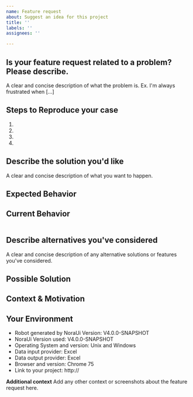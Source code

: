 ```yaml
---
name: Feature request
about: Suggest an idea for this project
title: ''
labels: ''
assignees: ''

---
```


<!-- 

Hi,

You are about to create an issue - great!

Please read this first: you'll be more successful.

Before you do so, please consider the following:

 * Use the [stackoverflow support](https://stackoverflow.com/search?q=noraui) forums for questions 
   and discussions which are not related to bug reports or feature requests. 

 * Search for related issues and check the documentation before opening a 
   new issue. https://noraui.github.io

 * If your issue is related to other tools (Cucumber, Selenium, etc.),
   please open an issue on the related tool. Only open an issue here once
   you have confirmed the issue is with NoraUi. 

  * If you are reporting a bug, please provide as much information as you 
    can to help us in solving your problem. 
    

Finally, the sections below are meant as guidance, to help you give the kind of 
information we'll need to help with your issue. Please try your best. 

If a section doesn't seem to fit, just delete it.

-->    
    
## Is your feature request related to a problem? Please describe.
A clear and concise description of what the problem is. Ex. I'm always frustrated when [...]

## Steps to Reproduce your case

<!--- Provide a link to a live example, or an unambiguous set of steps to -->
<!--- reproduce this case. Include code to reproduce, if relevant -->
1.
2.
3.
4.

## Describe the solution you'd like
A clear and concise description of what you want to happen.

## Expected Behavior

<!--- If you're describing a bug, tell us what should happen -->
<!--- If you're suggesting a change/improvement, tell us how it should work -->
<!--- Feel free to use Given / Then / Then if that helps, but please add some plain-language context, too -->

## Current Behavior

<!--- If describing a bug, tell us what happens that is different to the expected behavior -->
<!--- If suggesting a change/improvement, explain the difference from the current behavior -->

<!--- If you have got some output place it in the code block below, otherwise remove it. -->
```

```
## Describe alternatives you've considered
A clear and concise description of any alternative solutions or features you've considered.

## Possible Solution

<!--- Not obligatory, but suggest a fix/reason for the bug, -->
<!--- or ideas how to implement the addition or change -->

## Context & Motivation

<!--- For which company/client do you work? -->
<!--- How has this issue affected you? What are you trying to accomplish? -->
<!--- Providing context helps us come up with a solution that is most useful in the real world -->

## Your Environment

<!--- If you're reporting a bug, include as many relevant details about the environment you experienced the bug in -->
* Robot generated by NoraUi Version: V4.0.0-SNAPSHOT
* NoraUi Version used: V4.0.0-SNAPSHOT
* Operating System and version: Unix and Windows
* Data input provider: Excel
* Data output provider: Excel
* Browser and version: Chrome 75
* Link to your project: http://

**Additional context**
Add any other context or screenshots about the feature request here.
